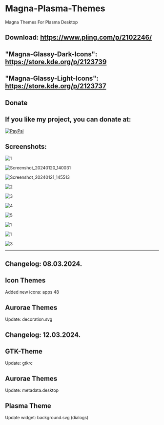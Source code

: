 # Magna-Plasma-Themes
Magna Themes For Plasma Desktop

Download: https://www.pling.com/p/2102246/
------------------------------------------

"Magna-Glassy-Dark-Icons": https://store.kde.org/p/2123739
----------------------------------------------------------

"Magna-Glassy-Light-Icons": https://store.kde.org/p/2123737
-----------------------------------------------------------


<html>
  <head>
    <meta charset="utf-8" />
  </head>
  <body>
    <h2>Donate</h2>
    <h2>If you like my project, you can donate at:</h2>
    <a href="https://www.paypal.com/paypalme/VesnaLazic">
    <img src="PayPal.png" alt="PayPal" />
    </a>
  </body>
</html>


Screenshots:
-----------

![1](https://github.com/L4ki/Magna-Plasma-Themes/assets/45247573/18771ccd-8b8c-448e-8c92-2f3e17fb3db9)

![Screenshot_20240120_140031](https://github.com/L4ki/Magna-Plasma-Themes/assets/45247573/08546fbb-f0f6-46a9-aad9-1a2594e6cd13)

![Screenshot_20240121_145513](https://github.com/L4ki/Magna-Plasma-Themes/assets/45247573/c43c4ba3-2605-4ca3-bee8-784242e81abe)

![2](https://github.com/L4ki/Magna-Plasma-Themes/assets/45247573/c07bcd19-ba0f-42cf-b8d5-705542a559c7)

![3](https://github.com/L4ki/Magna-Plasma-Themes/assets/45247573/e56ff813-d194-4c4e-a6cf-3aca3870755b)

![4](https://github.com/L4ki/Magna-Plasma-Themes/assets/45247573/9653d849-dd1e-4c63-a6cc-32f2e38b3ab6)

![5](https://github.com/L4ki/Magna-Plasma-Themes/assets/45247573/f30fa4bd-f01b-4653-93af-202062e1f676)

![1](https://github.com/L4ki/Magna-Plasma-Themes/assets/45247573/12edbdd8-8ef7-4265-b1bd-b3ec609ec3f0)

![1](https://github.com/L4ki/Magna-Plasma-Themes/assets/45247573/ae3b94c0-c688-4c71-b38b-e536d2f4e45a)

![3](https://github.com/L4ki/Magna-Plasma-Themes/assets/45247573/545a9465-11ee-4b04-b8ce-686514541be1)

______________________________________________________________________________________________________


Changelog: 08.03.2024.
---------------------

Icon Themes
-----------

Added new icons: apps 48

Aurorae Themes 
--------------

Update: decoration.svg


Changelog: 12.03.2024.
----------------------

GTK-Theme
----------

Update: gtkrc

Aurorae Themes
---------------

Update: metadata.desktop

Plasma Theme
------------

Update widget: background.svg (dialogs)




